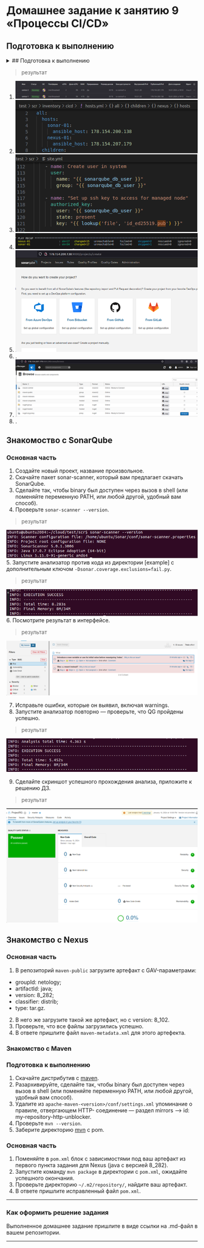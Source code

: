 # Домашнее задание к занятию 9 «Процессы CI/CD»

## Подготовка к выполнению

<details>
<summary> ## Подготовка к выполнению </summary>


1. Создайте два VM в Yandex Cloud с параметрами: 2CPU 4RAM Centos7 (остальное по минимальным требованиям).
2. Пропишите в [inventory] созданные хосты.
3. Добавьте в [files] файл со своим публичным ключом (id_rsa.pub). Если ключ называется иначе — найдите таску в плейбуке, которая использует id_rsa.pub имя, и исправьте на своё.
4. Запустите playbook, ожидайте успешного завершения.
5. Проверьте готовность SonarQube через [браузер].
6. Зайдите под admin\admin, поменяйте пароль на свой.
7. Проверьте готовность Nexus через [бразуер].
8. Подключитесь под admin\admin123, поменяйте пароль, сохраните анонимный доступ.
</details>

>результат
> 
1. ![img.png](img4.png) 
2. ![img_1.png](img_1.png)
3. ![img_2.png](img_2.png) 
4. ![img.png](img.png)
5. ![img.png](img2.png)
6. .
7. ![img.png](img3.png)
8. .

## Знакомоство с SonarQube

### Основная часть

1. Создайте новый проект, название произвольное.
2. Скачайте пакет sonar-scanner, который вам предлагает скачать SonarQube.
3. Сделайте так, чтобы binary был доступен через вызов в shell (или поменяйте переменную PATH, или любой другой, удобный вам способ).
4. Проверьте `sonar-scanner --version`.
>результат
> 
![img_3.png](img_3.png)
5. Запустите анализатор против кода из директории [example] с дополнительным ключом `-Dsonar.coverage.exclusions=fail.py`.
>результат
>
![img_4.png](img_4.png)
6. Посмотрите результат в интерфейсе.
>результат
>
![img_5.png](img_5.png)

7. Исправьте ошибки, которые он выявил, включая warnings.
8. Запустите анализатор повторно — проверьте, что QG пройдены успешно.
>результат
>
![img_7.png](img_7.png)

9. Сделайте скриншот успешного прохождения анализа, приложите к решению ДЗ.
>результат
>
![img_6.png](img_6.png)

## Знакомство с Nexus

### Основная часть

1. В репозиторий `maven-public` загрузите артефакт с GAV-параметрами:

 *    groupId: netology;
 *    artifactId: java;
 *    version: 8_282;
 *    classifier: distrib;
 *    type: tar.gz.
   
2. В него же загрузите такой же артефакт, но с version: 8_102.
3. Проверьте, что все файлы загрузились успешно.
4. В ответе пришлите файл `maven-metadata.xml` для этого артефекта.

### Знакомство с Maven

### Подготовка к выполнению

1. Скачайте дистрибутив с [maven](https://maven.apache.org/download.cgi).
2. Разархивируйте, сделайте так, чтобы binary был доступен через вызов в shell (или поменяйте переменную PATH, или любой другой, удобный вам способ).
3. Удалите из `apache-maven-<version>/conf/settings.xml` упоминание о правиле, отвергающем HTTP- соединение — раздел mirrors —> id: my-repository-http-unblocker.
4. Проверьте `mvn --version`.
5. Заберите директорию [mvn](./mvn) с pom.

### Основная часть

1. Поменяйте в `pom.xml` блок с зависимостями под ваш артефакт из первого пункта задания для Nexus (java с версией 8_282).
2. Запустите команду `mvn package` в директории с `pom.xml`, ожидайте успешного окончания.
3. Проверьте директорию `~/.m2/repository/`, найдите ваш артефакт.
4. В ответе пришлите исправленный файл `pom.xml`.

---

### Как оформить решение задания

Выполненное домашнее задание пришлите в виде ссылки на .md-файл в вашем репозитории.

---